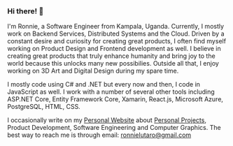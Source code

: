 ### Hi there! 👋
I'm Ronnie, a Software Engineer from Kampala, Uganda. Currently, I mostly work on Backend Services, Distributed Systems and the Cloud. Driven by a constant desire and curiosity for creating great products, I often find myself working on Product Design and Frontend development as well. I believe in creating great products that truly enhance humanity and bring joy to the world because this unlocks many new possibilies. Outside all that, I enjoy working on 3D Art and Digital Design during my spare time.

I mostly code using C# and .NET but every now and then, I code in JavaScript as well. I work with a number of several other tools including ASP.NET Core, Entity Framework Core, Xamarin, React.js, Microsoft Azure, PostgreSQL, HTML, CSS.

I occasionally write on my [Personal Website](https://ronnielutalo.github.io/) about [Personal Projects](https://ronnielutalo.github.io/projects/), Product Development, Software Engineering and Computer Graphics. The best way to reach me is through email: ronnielutaro@gmail.com

